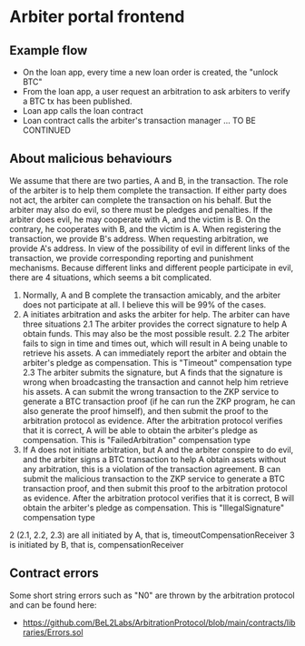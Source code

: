 # Arbiter portal frontend

## Example flow

- On the loan app, every time a new loan order is created, the "unlock BTC"
- From the loan app, a user request an arbitration to ask arbiters to verify a BTC tx has been published.
- Loan app calls the loan contract
- Loan contract calls the arbiter's transaction manager ... TO BE CONTINUED

## About malicious behaviours

We assume that there are two parties, A and B, in the transaction. The role of the arbiter is to help them complete the transaction. If either party does not act, the arbiter can complete the transaction on his behalf.
But the arbiter may also do evil, so there must be pledges and penalties.
If the arbiter does evil, he may cooperate with A, and the victim is B. On the contrary, he cooperates with B, and the victim is A.
When registering the transaction, we provide B's address. When requesting arbitration, we provide A's address.
In view of the possibility of evil in different links of the transaction, we provide corresponding reporting and punishment mechanisms. Because different links and different people participate in evil, there are 4 situations, which seems a bit complicated.

1. Normally, A and B complete the transaction amicably, and the arbiter does not participate at all. I believe this will be 99% of the cases.
2. A initiates arbitration and asks the arbiter for help. The arbiter can have three situations
2.1 The arbiter provides the correct signature to help A obtain funds. This may also be the most possible result.
2.2 The arbiter fails to sign in time and times out, which will result in A being unable to retrieve his assets. A can immediately report the arbiter and obtain the arbiter's pledge as compensation.
  This is "Timeout" compensation type
2.3 The arbiter submits the signature, but A finds that the signature is wrong when broadcasting the transaction and cannot help him retrieve his assets. A can submit the wrong transaction to the ZKP service to generate a BTC transaction proof (if he can run the ZKP program, he can also generate the proof himself), and then submit the proof to the arbitration protocol as evidence. After the arbitration protocol verifies that it is correct, A will be able to obtain the arbiter's pledge as compensation.
  This is "FailedArbitration" compensation type
3. If A does not initiate arbitration, but A and the arbiter conspire to do evil, and the arbiter signs a BTC transaction to help A obtain assets without any arbitration, this is a violation of the transaction agreement. B can submit the malicious transaction to the ZKP service to generate a BTC transaction proof, and then submit this proof to the arbitration protocol as evidence. After the arbitration protocol verifies that it is correct, B will obtain the arbiter's pledge as compensation.
   This is "IllegalSignature" compensation type

2 (2.1, 2.2, 2.3) are all initiated by A, that is, timeoutCompensationReceiver
3 is initiated by B, that is, compensationReceiver

## Contract errors

Some short string errors such as "N0" are thrown by the arbitration protocol and can be found here:

- https://github.com/BeL2Labs/ArbitrationProtocol/blob/main/contracts/libraries/Errors.sol